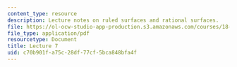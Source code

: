 ```yaml
---
content_type: resource
description: Lecture notes on ruled surfaces and rational surfaces.
file: https://ol-ocw-studio-app-production.s3.amazonaws.com/courses/18-727-topics-in-algebraic-geometry-algebraic-surfaces-spring-2008/c70b901fa75c28df77cf5bca848bfa4f_lect7.pdf
file_type: application/pdf
resourcetype: Document
title: Lecture 7
uid: c70b901f-a75c-28df-77cf-5bca848bfa4f
---
```

